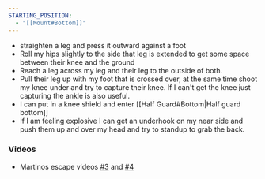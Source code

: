 ```yaml
---
STARTING_POSITION:
  - "[[Mount#Bottom]]"
---
```


- straighten a leg and press it outward against a foot
- Roll my hips slightly to the side that leg is extended to get some space between their knee and the ground
- Reach a leg across my leg and their leg to the outside of both. 
- Pull their leg up with my foot that is crossed over, at the same time shoot my knee under and try to capture their knee. If I can't get the knee just capturing the ankle is also useful. 
- I can put in a knee shield and enter [[Half Guard#Bottom|Half guard bottom]]
- If I am feeling explosive I can get an underhook on my near side and push them up and over my head and try to standup to grab the back.

### Videos
- Martinos escape videos [#3](https://www.youtube.com/watch?v=ypXymgngP-A&list=PL24fLdt63sQUHuhi_3I5VUFDxpiKrlwNH&index=3) and [#4](https://www.youtube.com/watch?v=4DjPvbbiBMs&list=PL24fLdt63sQUHuhi_3I5VUFDxpiKrlwNH&index=4)